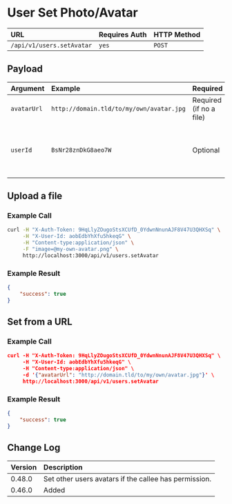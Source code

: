 # User Set Photo/Avatar
| URL | Requires Auth | HTTP Method |
| :--- | :--- | :--- |
| `/api/v1/users.setAvatar` | `yes` | `POST` |

## Payload
| Argument | Example | Required | Description |
| :--- | :--- | :--- | :--- |
| `avatarUrl` | `http://domain.tld/to/my/own/avatar.jpg` | Required (if no a file) | Url of the avatar for the user. |
| `userId` | `BsNr28znDkG8aeo7W` | Optional | If set, id of the user. Otherwise defaults to authed userId |

## Upload a file

### Example Call
```bash
curl -H "X-Auth-Token: 9HqLlyZOugoStsXCUfD_0YdwnNnunAJF8V47U3QHXSq" \
     -H "X-User-Id: aobEdbYhXfu5hkeqG" \
     -H "Content-type:application/json" \
     -F "image=@my-own-avatar.png" \
     http://localhost:3000/api/v1/users.setAvatar
```

### Example Result
```json
{
    "success": true
}
```


## Set from a URL

### Example Call
```json
curl -H "X-Auth-Token: 9HqLlyZOugoStsXCUfD_0YdwnNnunAJF8V47U3QHXSq" \
     -H "X-User-Id: aobEdbYhXfu5hkeqG" \
     -H "Content-type:application/json" \
     -d '{"avatarUrl": "http://domain.tld/to/my/own/avatar.jpg"}' \
     http://localhost:3000/api/v1/users.setAvatar
```

### Example Result
```json
{
    "success": true
}
```

## Change Log
| Version | Description |
| :--- | :--- |
| 0.48.0 | Set other users avatars if the callee has permission. |
| 0.46.0 | Added |
